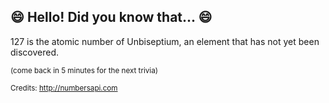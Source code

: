 ## :smile: Hello! Did you know that... :smile:
127 is the atomic number of Unbiseptium, an element that has not yet been discovered.

<sup>(come back in 5 minutes for the next trivia)</sup>


<sup>Credits: http://numbersapi.com</sup>
